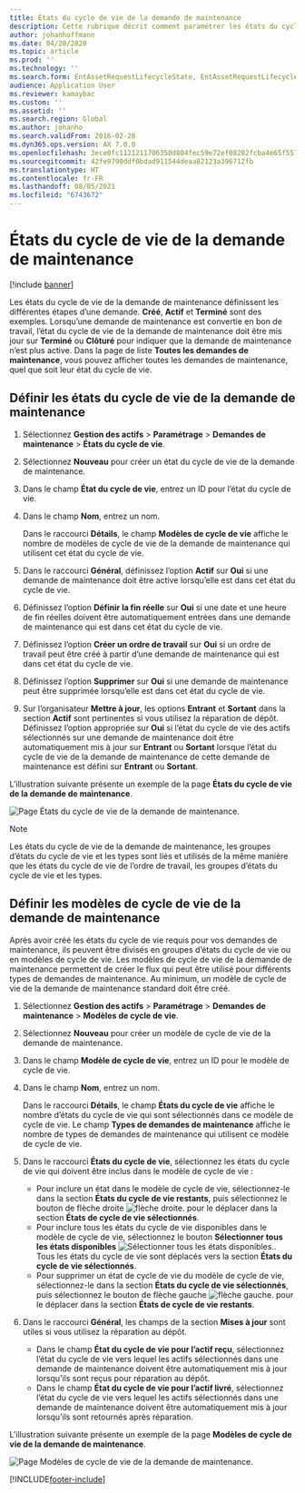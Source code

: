 ```yaml
---
title: États du cycle de vie de la demande de maintenance
description: Cette rubrique décrit comment paramétrer les états du cycle de vie de la demande de maintenance dans le module Gestion des actifs.
author: johanhoffmann
ms.date: 04/20/2020
ms.topic: article
ms.prod: ''
ms.technology: ''
ms.search.form: EntAssetRequestLifecycleState, EntAssetRequestLifecycleModel
audience: Application User
ms.reviewer: kamaybac
ms.custom: ''
ms.assetid: ''
ms.search.region: Global
ms.author: johanho
ms.search.validFrom: 2016-02-28
ms.dyn365.ops.version: AX 7.0.0
ms.openlocfilehash: 3ece0fc1121211706350d804fec59e72ef08282fcba4e65f557a510834738b11
ms.sourcegitcommit: 42fe9790ddf0bdad911544deaa82123a396712fb
ms.translationtype: HT
ms.contentlocale: fr-FR
ms.lasthandoff: 08/05/2021
ms.locfileid: "6743672"
---
```

# <a name="maintenance-request-lifecycle-states"></a>États du cycle de vie de la demande de maintenance

[!include [banner](../../includes/banner.md)]

 


Les états du cycle de vie de la demande de maintenance définissent les différentes étapes d’une demande. **Créé**, **Actif** et **Terminé** sont des exemples. Lorsqu’une demande de maintenance est convertie en bon de travail, l’état du cycle de vie de la demande de maintenance doit être mis jour sur **Terminé** ou **Clôturé** pour indiquer que la demande de maintenance n’est plus active. Dans la page de liste **Toutes les demandes de maintenance**, vous pouvez afficher toutes les demandes de maintenance, quel que soit leur état du cycle de vie.

## <a name="set-up-maintenance-request-lifecycle-states"></a>Définir les états du cycle de vie de la demande de maintenance

1. Sélectionnez **Gestion des actifs** \> **Paramétrage** \> **Demandes de maintenance** \> **États du cycle de vie**.
2. Sélectionnez **Nouveau** pour créer un état du cycle de vie de la demande de maintenance.
3. Dans le champ **État du cycle de vie**, entrez un ID pour l’état du cycle de vie.
4. Dans le champ **Nom**, entrez un nom.

    Dans le raccourci **Détails**, le champ **Modèles de cycle de vie** affiche le nombre de modèles de cycle de vie de la demande de maintenance qui utilisent cet état du cycle de vie.

5. Dans le raccourci **Général**, définissez l’option **Actif** sur **Oui** si une demande de maintenance doit être active lorsqu’elle est dans cet état du cycle de vie.
6. Définissez l’option **Définir la fin réelle** sur **Oui** si une date et une heure de fin réelles doivent être automatiquement entrées dans une demande de maintenance qui est dans cet état du cycle de vie.
7. Définissez l’option **Créer un ordre de travail** sur **Oui** si un ordre de travail peut être créé à partir d’une demande de maintenance qui est dans cet état du cycle de vie.
8. Définissez l’option **Supprimer** sur **Oui** si une demande de maintenance peut être supprimée lorsqu’elle est dans cet état du cycle de vie.
9. Sur l’organisateur **Mettre à jour**, les options **Entrant** et **Sortant** dans la section **Actif** sont pertinentes si vous utilisez la réparation de dépôt. Définissez l’option appropriée sur **Oui** si l’état du cycle de vie des actifs sélectionnés sur une demande de maintenance doit être automatiquement mis à jour sur **Entrant** ou **Sortant** lorsque l’état du cycle de vie de la demande de maintenance de cette demande de maintenance est défini sur **Entrant** ou **Sortant**.

L’illustration suivante présente un exemple de la page **États du cycle de vie de la demande de maintenance**.

![Page États du cycle de vie de la demande de maintenance.](media/02-setup-for-requests.png)

> [!NOTE]
> Les états du cycle de vie de la demande de maintenance, les groupes d’états du cycle de vie et les types sont liés et utilisés de la même manière que les états du cycle de vie de l’ordre de travail, les groupes d’états du cycle de vie et les types. 

## <a name="set-up-maintenance-request-lifecycle-models"></a>Définir les modèles de cycle de vie de la demande de maintenance

Après avoir créé les états du cycle de vie requis pour vos demandes de maintenance, ils peuvent être divisés en groupes d’états du cycle de vie ou en modèles de cycle de vie. Les modèles de cycle de vie de la demande de maintenance permettent de créer le flux qui peut être utilisé pour différents types de demandes de maintenance. Au minimum, un modèle de cycle de vie de la demande de maintenance standard doit être créé.

1. Sélectionnez **Gestion des actifs** \> **Paramétrage** \> **Demandes de maintenance** \> **Modèles de cycle de vie**.
2. Sélectionnez **Nouveau** pour créer un modèle de cycle de vie de la demande de maintenance.
3. Dans le champ **Modèle de cycle de vie**, entrez un ID pour le modèle de cycle de vie.
4. Dans le champ **Nom**, entrez un nom.

    Dans le raccourci **Détails**, le champ **États du cycle de vie** affiche le nombre d’états du cycle de vie qui sont sélectionnés dans ce modèle de cycle de vie. Le champ **Types de demandes de maintenance** affiche le nombre de types de demandes de maintenance qui utilisent ce modèle de cycle de vie.

5. Dans le raccourci **États du cycle de vie**, sélectionnez les états du cycle de vie qui doivent être inclus dans le modèle de cycle de vie :

    - Pour inclure un état dans le modèle de cycle de vie, sélectionnez-le dans la section **États du cycle de vie restants**, puis sélectionnez le bouton de flèche droite ![flèche droite.](media/03-setup-for-requests.png) pour le déplacer dans la section **États de cycle de vie sélectionnés**.
    - Pour inclure tous les états du cycle de vie disponibles dans le modèle de cycle de vie, sélectionnez le bouton **Sélectionner tous les états disponibles** ![Sélectionner tous les états disponibles.](media/04-setup-for-requests.png). Tous les états du cycle de vie sont déplacés vers la section **États du cycle de vie sélectionnés**.
    - Pour supprimer un état de cycle de vie du modèle de cycle de vie, sélectionnez-le dans la section **États du cycle de vie sélectionnés**, puis sélectionnez le bouton de flèche gauche ![flèche gauche.](media/05-setup-for-requests.png) pour le déplacer dans la section **États de cycle de vie restants**.

6. Dans le raccourci **Général**, les champs de la section **Mises à jour** sont utiles si vous utilisez la réparation au dépôt.

    - Dans le champ **État du cycle de vie pour l’actif reçu**, sélectionnez l’état du cycle de vie vers lequel les actifs sélectionnés dans une demande de maintenance doivent être automatiquement mis à jour lorsqu’ils sont reçus pour réparation au dépôt.
    - Dans le champ **État du cycle de vie pour l’actif livré**, sélectionnez l’état du cycle de vie vers lequel les actifs sélectionnés dans une demande de maintenance doivent être automatiquement mis à jour lorsqu’ils sont retournés après réparation.

L’illustration suivante présente un exemple de la page **Modèles de cycle de vie de la demande de maintenance**.

![Page Modèles de cycle de vie de la demande de maintenance.](media/06-setup-for-requests.png)


[!INCLUDE[footer-include](../../../includes/footer-banner.md)]